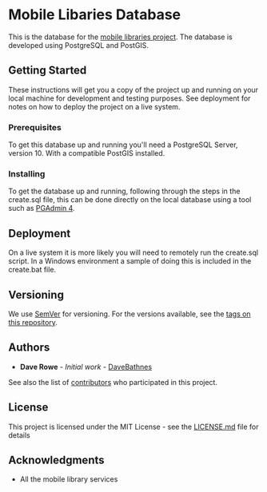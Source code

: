# Mobile Libaries Database

This is the database for the [mobile libraries project](https://blog.librarydata.uk/mobile-library-data-project). The database is developed using PostgreSQL and PostGIS.

## Getting Started

These instructions will get you a copy of the project up and running on your local machine for development and testing purposes. See deployment for notes on how to deploy the project on a live system.

### Prerequisites

To get this database up and running you'll need a PostgreSQL Server, version 10. With a compatible PostGIS installed.

### Installing

To get the database up and running, following through the steps in the create.sql file, this can be done directly on the local database using a tool such as [PGAdmin 4](https://www.pgadmin.org/download/).

## Deployment

On a live system it is more likely you will need to remotely run the create.sql script. In a Windows environment a sample of doing this is included in the create.bat file.

## Versioning

We use [SemVer](http://semver.org/) for versioning. For the versions available, see the [tags on this repository](https://github.com/librarieshacked/mobilelibraries-database/tags).

## Authors

* **Dave Rowe** - *Initial work* - [DaveBathnes](https://github.com/DaveBathnes)

See also the list of [contributors](https://github.com/librarieshacked/mobilelibraries-database/contributors) who participated in this project.

## License

This project is licensed under the MIT License - see the [LICENSE.md](LICENSE.md) file for details

## Acknowledgments

* All the mobile library services
